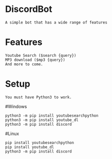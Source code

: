 # DiscordBot
```
A simple bot that has a wide range of features
```
# Features
```
Youtube Search ($search {query})
MP3 download ($mp3 {query})
And more to come.
```
# Setup
```
You must have Python3 to work.
```
#Windows
```
python3 -m pip install youtubesearchpython
python3 -m pip install youtube_dl
python3 -m pip install discord
```
#Linux
```
pip install youtubesearchpython
pip install youtube_dl
python3 -m pip install discord
```
